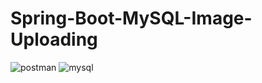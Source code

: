 # Spring-Boot-MySQL-Image-Uploading
![postman](https://github.com/VidathChamikara/Spring-Boot-MySQL-Image-Uploading/assets/86880920/e2afb247-f9f7-46b2-89dc-74f77d054be9)
![mysql](https://github.com/VidathChamikara/Spring-Boot-MySQL-Image-Uploading/assets/86880920/9969bd44-e068-43eb-a2ce-81297ff9985f)
